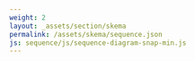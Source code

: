 ```yaml
---
weight: 2
layout: _assets/section/skema
permalink: /assets/skema/sequence.json
js: sequence/js/sequence-diagram-snap-min.js
---
```

